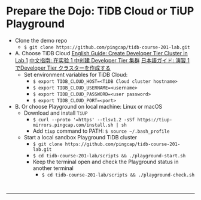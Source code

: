 # Prepare the Dojo: TiDB Cloud or TiUP Playground
+ Clone the demo repo
    + `$ git clone https://github.com/pingcap/tidb-course-201-lab.git`
+ A. Choose TiDB Cloud
[English Guide: Create Developer Tier Cluster in Lab 1](https://eng.edu.pingcap.com/catalog/info/id:204)
[中文指南: 在实验 1 中创建 Developer Tier 集群](https://zhs.edu.pingcap.com/catalog/info/id:208)
[日本語ガイド: 演習 1 でDeveloper Tier クラスターを作成する](https://jpn.edu.pingcap.com/catalog/info/id:209)
  + Set environment variables for TiDB Cloud:
    + `$ export TIDB_CLOUD_HOST=<TiDB Cloud cluster hostname>`
    + `$ export TIDB_CLOUD_USERNAME=<username>`
    + `$ export TIDB_CLOUD_PASSWORD=<user password>`
    + `$ export TIDB_CLOUD_PORT=<port>`
+ B. Or choose Playground on local machine: Linux or macOS
  + Download and install `TiUP`
    + `$ curl --proto '=https' --tlsv1.2 -sSf https://tiup-mirrors.pingcap.com/install.sh | sh`
    + Add `tiup` command to PATH: `$ source ~/.bash_profile`
  + Start a local sandbox Playground TiDB cluster
    + `$ git clone https://github.com/pingcap/tidb-course-201-lab.git`
    + `$ cd tidb-course-201-lab/scripts && ./playground-start.sh`
    + Keep the terminal open and check the Playground status in another terminal
      + `$ cd tidb-course-201-lab/scripts && ./playground-check.sh`
```
 
```
----------------------------------------------------------------------------------------------------